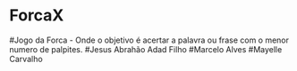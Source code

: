 # ForcaX
#Jogo da Forca -  Onde o objetivo é acertar a palavra ou frase com o menor numero de palpites.
#Jesus Abrahão Adad Filho
#Marcelo Alves 
#Mayelle Carvalho
